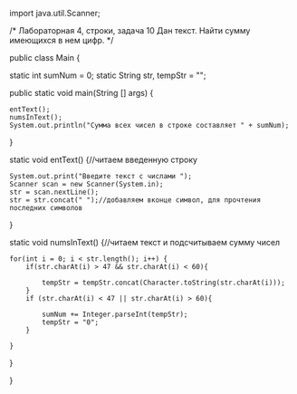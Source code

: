 
import java.util.Scanner;

/*
Лабораторная 4, строки, задача 10
Дан текст. Найти сумму имеющихся в нем цифр.
 */

public class Main {

static int sumNum = 0;
static String str, tempStr = "";

public static void main(String [] args) {

	entText();
	numsInText();
	System.out.println("Сумма всех чисел в строке составляет " + sumNum);
}

static void entText() {//читаем введенную строку

	System.out.print("Введите текст с числами ");
	Scanner scan = new Scanner(System.in);
	str = scan.nextLine();
	str = str.concat(" ");//добавляем вконце символ, для прочтения последних символов
}  

static void numsInText() {//читаем текст и подсчитываем сумму чисел
	
	for(int i = 0; i < str.length(); i++) {
		if(str.charAt(i) > 47 && str.charAt(i) < 60){
			
			tempStr = tempStr.concat(Character.toString(str.charAt(i)));
		}
		if (str.charAt(i) < 47 || str.charAt(i) > 60){
			
			sumNum += Integer.parseInt(tempStr);
			tempStr = "0";
		}
		
	}

}


}
